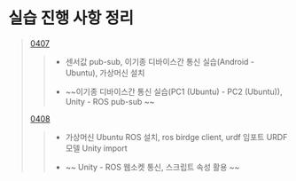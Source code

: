 # 실습 진행 사항 정리
> [0407](https://github.com/ujinilee/AiCarLab/blob/main/Research%20Report/%EC%9D%B4%EA%B8%B0%EC%A2%85%20%EB%94%94%EB%B0%94%EC%9D%B4%EC%8A%A4%EA%B0%84%20%ED%86%B5%EC%8B%A0.md)
>>* 센서값 pub-sub, 이기종 디바이스간 통신 실습(Android - Ubuntu), 가상머신 설치
>>
>>* ~~이기종 디바이스간 통신 실습(PC1 (Ubuntu) - PC2 (Ubuntu)), Unity - ROS pub-sub ~~
>>
> [0408](https://github.com/ujinilee/AiCarLab/blob/main/Research%20Report/%EC%9C%A0%EB%8B%88%ED%8B%B0-urdf%EB%AA%A8%EB%8D%B8.md)
>>* 가상머신 Ubuntu ROS 설치, ros birdge client, urdf 임포트 URDF 모델 Unity import
>>
>>* ~~ Unity - ROS 웹소켓 통신, 스크립트 속성 활용 ~~
